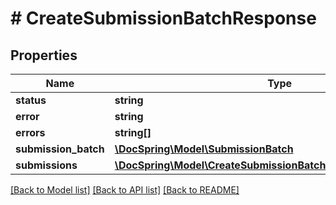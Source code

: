 # # CreateSubmissionBatchResponse

## Properties

Name | Type | Description | Notes
------------ | ------------- | ------------- | -------------
**status** | **string** |  |
**error** | **string** |  | [optional]
**errors** | **string[]** |  | [optional]
**submission_batch** | [**\DocSpring\Model\SubmissionBatch**](SubmissionBatch.md) |  |
**submissions** | [**\DocSpring\Model\CreateSubmissionBatchSubmissionsResponse[]**](CreateSubmissionBatchSubmissionsResponse.md) |  |

[[Back to Model list]](../../README.md#models) [[Back to API list]](../../README.md#endpoints) [[Back to README]](../../README.md)
